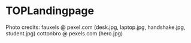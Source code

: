 # TOPLandingpage
Photo credits: 
    fauxels @ pexel.com (desk.jpg, laptop.jpg, handshake.jpg, student.jpg)
    cottonbro @ pexels.com (hero.jpg)